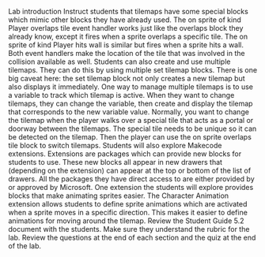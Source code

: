 Lab introduction
Instruct students that tilemaps have some special blocks which mimic other blocks they have already used.
The on sprite of kind Player overlaps tile event handler works just like the overlaps block they already know, except it fires when a sprite overlaps a specific tile.
The on sprite of kind Player hits wall is similar but fires when a sprite hits a wall.
Both event handlers make the location of the tile that was involved in the collision available as well.
Students can also create and use multiple tilemaps.
They can do this by using multiple set tilemap blocks.
There is one big caveat here: the set tilemap block not only creates a new tilemap but also displays it immediately.
One way to manage multiple tilemaps is to use a variable to track which tilemap is active.
When they want to change tilemaps, they can change the variable, then create and display the tilemap that corresponds to the new variable value.
Normally, you want to change the tilemap when the player walks over a special tile that acts as a portal or doorway between the tilemaps.
The special tile needs to be unique so it can be detected on the tilemap.
Then the player can use the on sprite overlaps tile block to switch tilemaps.
Students will also explore Makecode extensions.
Extensions are packages which can provide new blocks for students to use.
These new blocks all appear in new drawers that (depending on the extension) can appear at the top or bottom of the list of drawers.
All the packages they have direct access to are either provided by or approved by Microsoft.
One extension the students will explore provides blocks that make animating sprites easier.
The Character Animation extension allows students to define sprite animations which are activated when a sprite moves in a specific direction.
This makes it easier to define animations for moving around the tilemap.
Review the Student Guide 5.2 document with the students. Make sure they understand the rubric for the lab.
Review the questions at the end of each section and the quiz at the end of the lab. 
